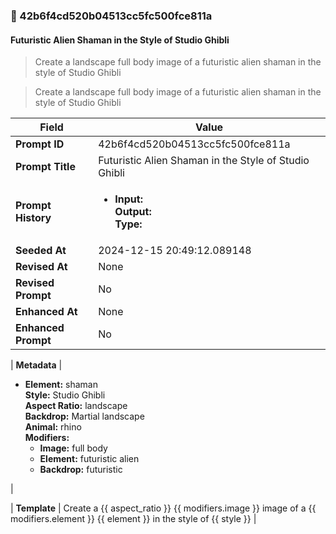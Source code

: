 

### 📜 42b6f4cd520b04513cc5fc500fce811a

#### Futuristic Alien Shaman in the Style of Studio Ghibli

> Create a landscape full body image of a futuristic alien shaman in the style of Studio Ghibli

> Create a landscape full body image of a futuristic alien shaman in the style of Studio Ghibli

| Field          | Value                                                                                                                                                                      |
|----------------|----------------------------------------------------------------------------------------------------------------------------------------------------------------------------|
| **Prompt ID**  | 42b6f4cd520b04513cc5fc500fce811a                                                                                                                                                            |
| **Prompt Title**  | Futuristic Alien Shaman in the Style of Studio Ghibli                                                                                                                                                            |
| **Prompt History** | <ul><li>**Input:**  <br> **Output:**  <br> **Type:** </li></ul> |
| **Seeded At** | 2024-12-15 20:49:12.089148                                                                                                                                                   |
| **Revised At** | None                                                                                                                                                   |
| **Revised Prompt** | No                                                                                                                                                                      |
| **Enhanced At** | None                                                                                                                                                  |
| **Enhanced Prompt** | No                                                                                                                                                                    |

| **Metadata**   | <ul><li>**Element:** shaman <br> **Style:** Studio Ghibli <br> **Aspect Ratio:** landscape <br> **Backdrop:** Martial landscape <br> **Animal:** rhino <br> **Modifiers:**<ul><li>**Image:** full body</li><li>**Element:** futuristic alien</li><li>**Backdrop:** futuristic</li></ul></li></ul> |

| **Template**   | Create a {{ aspect_ratio }} {{ modifiers.image }} image of a {{ modifiers.element }} {{ element }} in the style of {{ style }}                                                                                                                                           |



